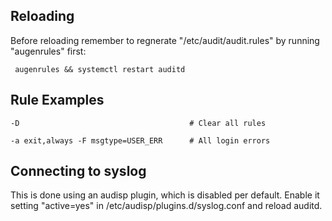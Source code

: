 ## Reloading

Before reloading remember to regnerate "/etc/audit/audit.rules" by running "augenrules" first:

     augenrules && systemctl restart auditd
     
## Rule Examples

    -D                                      # Clear all rules
   
    -a exit,always -F msgtype=USER_ERR      # All login errors
    
## Connecting to syslog

This is done using an audisp plugin, which is disabled per default. Enable it setting 
"active=yes" in /etc/audisp/plugins.d/syslog.conf and reload auditd.
